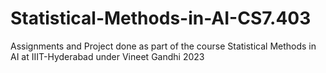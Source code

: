 # Statistical-Methods-in-AI-CS7.403
Assignments and Project done as part of the course Statistical Methods in AI at IIIT-Hyderabad under Vineet Gandhi 2023

